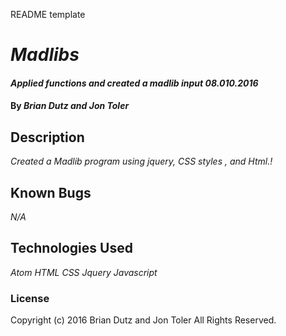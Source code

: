 README template

# _Madlibs_

#### _Applied functions and created a madlib input  08.010.2016_

#### By _**Brian Dutz and Jon Toler**_

## Description

_Created a Madlib program using jquery, CSS styles , and Html.!_

## Known Bugs

_N/A_

## Technologies Used

_Atom_
_HTML_
_CSS_
_Jquery_
_Javascript_

### License

Copyright (c) 2016 Brian Dutz and Jon Toler All Rights Reserved.
